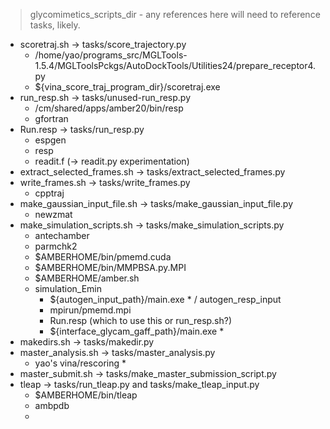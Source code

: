 > glycomimetics_scripts_dir - any references here will need to reference tasks, likely.

- scoretraj.sh -> tasks/score_trajectory.py
    - /home/yao/programs_src/MGLTools-1.5.4/MGLToolsPckgs/AutoDockTools/Utilities24/prepare_receptor4.py
    - ${vina_score_traj_program_dir}/scoretraj.exe
- run_resp.sh -> tasks/unused-run_resp.py
    - /cm/shared/apps/amber20/bin/resp
    - gfortran
- Run.resp -> tasks/run_resp.py
    - espgen
    - resp
    - readit.f (-> readit.py experimentation)
- extract_selected_frames.sh -> tasks/extract_selected_frames.py
- write_frames.sh -> tasks/write_frames.py
    - cpptraj
- make_gaussian_input_file.sh -> tasks/make_gaussian_input_file.py
    - newzmat
- make_simulation_scripts.sh -> tasks/make_simulation_scripts.py
    - antechamber
    - parmchk2
    - $AMBERHOME/bin/pmemd.cuda
    - $AMBERHOME/bin/MMPBSA.py.MPI
    - $AMBERHOME/amber.sh
    - simulation_Emin
        - ${autogen_input_path}/main.exe  * / autogen_resp_input
        - mpirun/pmemd.mpi
        - Run.resp (which to use this or run_resp.sh?)
        - ${interface_glycam_gaff_path}/main.exe *
- makedirs.sh -> tasks/makedir.py
- master_analysis.sh -> tasks/master_analysis.py
    - yao's vina/rescoring *
- master_submit.sh -> tasks/make_master_submission_script.py
- tleap -> tasks/run_tleap.py and tasks/make_tleap_input.py
    - $AMBERHOME/bin/tleap
    - ambpdb
    - 
